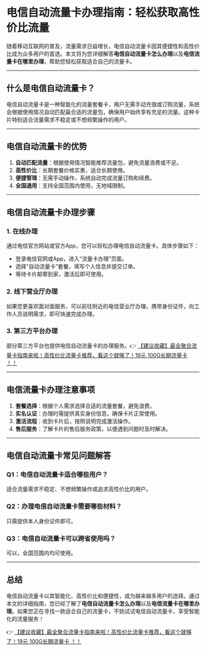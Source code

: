 # 电信自动流量卡办理指南：轻松获取高性价比流量

随着移动互联网的普及，流量需求日益增长，电信自动流量卡因其便捷性和高性价比成为众多用户的首选。本文将为您详细解答**电信自动流量卡怎么办理**以及**电信流量卡在哪里办理**，帮助您轻松获取适合自己的流量卡。

---

## 什么是电信自动流量卡？

电信自动流量卡是一种智能化的流量套餐卡，用户无需手动充值或订购流量，系统会根据使用情况自动匹配最合适的流量包，确保用户始终享有充足的流量。这种卡片特别适合流量需求不稳定或不想频繁操作的用户。

---

## 电信自动流量卡的优势

1. **自动匹配流量**：根据使用情况智能推荐流量包，避免流量浪费或不足。
2. **高性价比**：长期套餐价格实惠，适合长期使用。
3. **便捷管理**：无需手动操作，系统自动完成流量订购和续费。
4. **全国通用**：支持全国范围内使用，无地域限制。

---

## 电信自动流量卡办理步骤

### 1. 在线办理
通过电信官方网站或官方App，您可以轻松办理电信自动流量卡。具体步骤如下：
- 登录电信官网或App，进入“流量卡办理”页面。
- 选择“自动流量卡”套餐，填写个人信息并提交订单。
- 等待卡片邮寄到家，激活后即可使用。

### 2. 线下营业厅办理
如果您更喜欢面对面服务，可以前往附近的电信营业厅办理。携带身份证件，向工作人员说明需求，即可快速完成办理。

### 3. 第三方平台办理
部分第三方平台也提供电信自动流量卡的办理服务。👉 [【建议收藏】最全聚合流量卡指南来啦！高性价比流量卡推荐，看这个就够了！19元 100G长期流量卡 ！！](https://bit.ly/Liuliangka)

---

## 电信流量卡办理注意事项

1. **套餐选择**：根据个人需求选择合适的流量套餐，避免浪费。
2. **实名认证**：办理时需提供真实身份信息，确保卡片正常使用。
3. **激活流程**：收到卡片后，按照说明完成激活操作。
4. **售后服务**：了解卡片的售后服务政策，以便遇到问题时及时解决。

---

## 电信自动流量卡常见问题解答

### Q1：电信自动流量卡适合哪些用户？
适合流量需求不稳定、不想频繁操作或追求高性价比的用户。

### Q2：办理电信自动流量卡需要哪些材料？
只需提供本人身份证件即可。

### Q3：电信自动流量卡可以跨省使用吗？
可以，全国范围内均可使用。

---

## 总结

电信自动流量卡以其智能化、高性价比和便捷性，成为越来越多用户的选择。通过本文的详细指南，您已经了解了**电信自动流量卡怎么办理**以及**电信流量卡在哪里办理**。如果您正在寻找一款适合自己的流量卡，不妨试试电信自动流量卡，享受智能化的流量服务！

👉 [【建议收藏】最全聚合流量卡指南来啦！高性价比流量卡推荐，看这个就够了！19元 100G长期流量卡 ！！](https://bit.ly/Liuliangka)